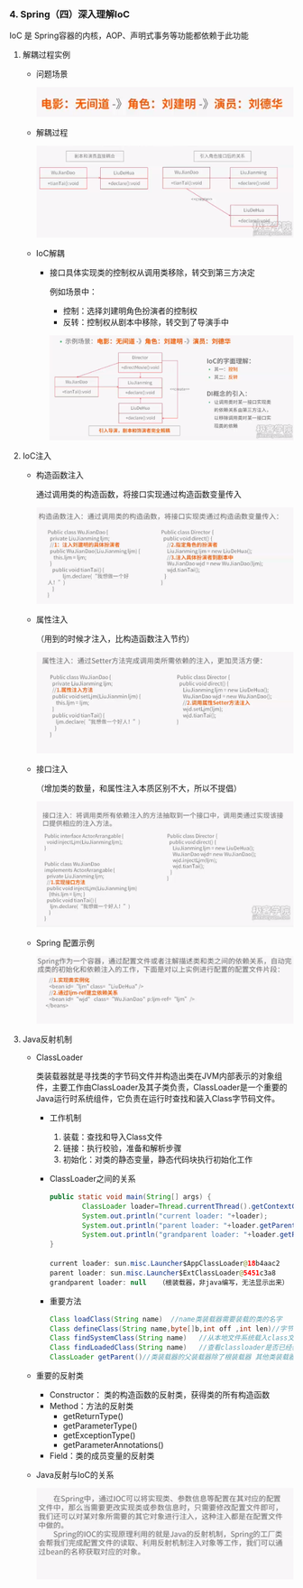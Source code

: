 ### 4. Spring（四）深入理解IoC

IoC 是 Spring容器的内核，AOP、声明式事务等功能都依赖于此功能

1. 解耦过程实例

   * 问题场景

     ![4.1](images/4.1.png)

   * 解耦过程

     ![4.2](images/4.2.png)

   * IoC解耦

     * 接口具体实现类的控制权从调用类移除，转交到第三方决定

       例如场景中：

       * 控制：选择刘建明角色扮演者的控制权
       * 反转：控制权从剧本中移除，转交到了导演手中

       ![4.3](images/4.3.png)

2. IoC注入

   * 构造函数注入

     通过调用类的构造函数，将接口实现通过构造函数变量传入

     ![4.4](images/4.4.png)

   * 属性注入

     （用到的时候才注入，比构造函数注入节约）

     ![4.5](images/4.5.png)

   * 接口注入

     （增加类的数量，和属性注入本质区别不大，所以不提倡）

     ![4.6](images/4.6.png)

   * Spring 配置示例

     ![4.7](images/4.7.png)

3. Java反射机制

   * ClassLoader

     类装载器就是寻找类的字节码文件并构造出类在JVM内部表示的对象组件，主要工作由ClassLoader及其子类负责，ClassLoader是一个重要的Java运行时系统组件，它负责在运行时查找和装入Class字节码文件。

     * 工作机制

       1. 装载：查找和导入Class文件
       2. 链接：执行校验，准备和解析步骤
       3. 初始化：对类的静态变量，静态代码块执行初始化工作

     * ClassLoader之间的关系

       ```java
       public static void main(String[] args) {
               ClassLoader loader=Thread.currentThread().getContextClassLoader();
               System.out.println("current loader: "+loader);
               System.out.println("parent loader: "+loader.getParent());
               System.out.println("grandparent loader: "+loader.getParent().getParent());
       }

       current loader: sun.misc.Launcher$AppClassLoader@18b4aac2
       parent loader: sun.misc.Launcher$ExtClassLoader@5451c3a8
       grandparent loader: null   （根装载器，非java编写，无法显示出来）

       ```

     * 重要方法

       ```java
       Class loadClass(String name)  //name类装载器需要装载的类的名字
       Class defineClass(String name,byte[]b,int off ,int len)//字节数组装换成java.lang.class 对象
       Class findSystemClass(String name)   //从本地文件系统载入class文件
       Class findLoadedClass(String name)   //查看classloader是否已经装入到某个类中
       ClassLoader getParent()//类装载器的父装载器除了根装载器 其他类装载器都有且仅有一个父装载器

       ```

   * 重要的反射类

     * Constructor： 类的构造函数的反射类，获得类的所有构造函数
     * Method：方法的反射类
       * getReturnType()
       * getParameterType()
       * getExceptionType()
       * getParameterAnnotations()
     * Field：类的成员变量的反射类

   * Java反射与IoC的关系

     ![4.8](images\4.8.png)

     ​

